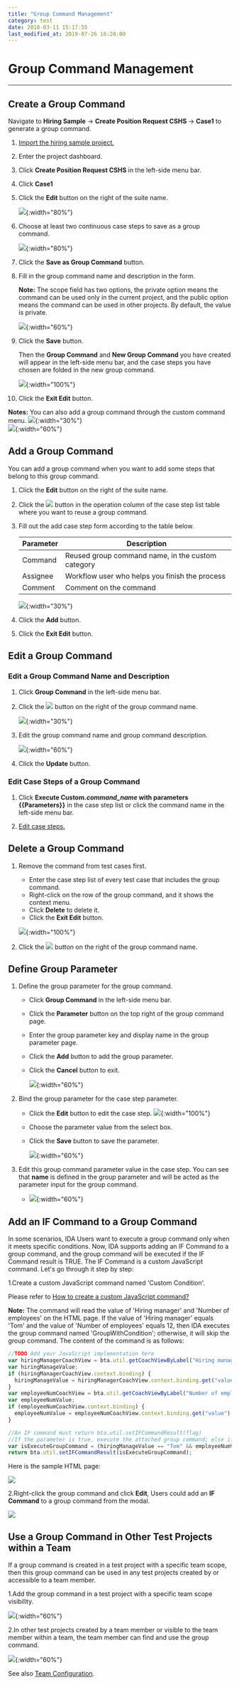 ```yaml
---
title: "Group Command Management"
category: test
date: 2018-03-11 15:17:55
last_modified_at: 2019-07-26 16:28:00
---
```


# Group Command Management
***

## Create a Group Command

Navigate to **Hiring Sample** -> **Create Position Request CSHS** -> **Case1** to generate a group command.

1. [Import the hiring sample project.][1]

2. Enter the project dashboard.

3. Click **Create Position Request CSHS** in the left-side menu bar.

4. Click **Case1**

5. Click the **Edit** button on the right of the suite name.

   ![][test_group_command_caselist_table]{:width="80%"}

6. Choose at least two continuous case steps to save as a group command.

   ![][test_group_command_caselist_table2]{:width="80%"}

7. Click the **Save as Group Command** button.

8. Fill in the group command name and description in the form.

    **Note:** The scope field has two options, the private option means the command can be used only in the current project, and the public option means the command can be used in other projects. By default, the value is private.

   ![][test_group_command_save_form]{:width="60%"}

9. Click the **Save** button.

   Then the **Group Command** and **New Group Command** you have created will appear in the left-side menu bar, and the case steps you have chosen are folded in the new group command.

   ![][test_group_command]{:width="100%"}

10. Click the **Exit Edit** button.

**Notes:**
You can also add a group command through the custom command menu.
![][test_group_command_add]{:width="30%"}<br>
![][test_group_command_create]{:width="60%"}

## Add a Group Command

You can add a group command when you want to add some steps that belong to this group command.

1. Click the **Edit** button on the right of the suite name.

2. Click the ![][test_case_step_add_button] button in the operation column of the case step list table where you want to reuse a group command.

3. Fill out the add case step form according to the table below.

   Parameter | Description
   ----------|-------------
   Command | Reused group command name, in the custom category
   Assignee | Workflow user who helps you finish the process
   Comment | Comment on the command

   ![][test_group_command_add]{:width="30%"}

4. Click the **Add** button.

5. Click the **Exit Edit** button.

## Edit a Group Command

### Edit a Group Command Name and Description

1. Click **Group Command** in the left-side menu bar.

2. Click the ![][test_group_command_edit_button] button on the right of the group command name.

   ![][test_group_command_bar]{:width="30%"}

3. Edit the group command name and group command description.

   ![][test_group_command_edit_form]{:width="60%"}

4. Click the **Update** button.

### Edit Case Steps of a Group Command

1. Click **Execute Custom._command\_name_ with parameters \{\{Parameters\}\}** in the case step list or click the command name in the left-side menu bar.

2. [Edit case steps.][2]

## Delete a Group Command

1. Remove the command from test cases first.

    * Enter the case step list of every test case that includes the group command.
    * Right-click on the row of the group command, and it shows the context menu.
    * Click **Delete** to delete it.
    * Click the **Exit Edit** button.

    ![][test_case_steps_edit]{:width="100%"}

2. Click the ![][test_group_command_delete_button] button on the right of the group command name.

## Define Group Parameter

1. Define the group parameter for the group command.

    * Click **Group Command** in the left-side menu bar.
    * Click the **Parameter** button on the top right of the group command page.
    * Enter the group parameter key and display name in the group parameter page.
    * Click the **Add** button to add the group parameter.
    * Click the **Cancel** button to exit.

       ![][group_parameter_add]{:width="60%"}

2. Bind the group parameter for the case step parameter.

    * Click the **Edit** button to edit the case step.
      ![][test_case_step_edit_button]{:width="100%"}
    * Choose the parameter value from the select box.
    * Click the **Save** button to save the parameter.

       ![][group_parameter_save]{:width="60%"}

3. Edit this group command parameter value in the case step.
   You can see that **name** is defined in the group parameter and will be acted as the parameter input for the group command.
   - ![][group_parameter_input]{:width="60%"}

## Add an IF Command to a Group Command

In some scenarios, IDA Users want to execute a group command only when it meets specific conditions. Now, IDA supports adding an IF Command to a group command, and the group command will be executed if the IF Command result is TRUE. The IF Command is a custom JavaScript command. Let's go through it step by step:

1.Create a custom JavaScript command named 'Custom Condition'.

Please refer to [How to create a custom JavaScript command?][3]

**Note:** The command will read the value of 'Hiring manager' and 'Number of employees' on the HTML page. If the value of 'Hiring manager' equals 'Tom' and the value of 'Number of employees' equals 12, then IDA executes the group command named 'GroupWithCondition'; otherwise, it will skip the group command. The content of the command is as follows:

```javascript
//TODO Add your JavaScript implementation here
var hiringManagerCoachView = bta.util.getCoachViewByLabel("Hiring manager", null);
var hiringManageValue;
if (hiringManagerCoachView.context.binding) {
  hiringManageValue = hiringManagerCoachView.context.binding.get("value");
}
var employeeNumCoachView = bta.util.getCoachViewByLabel("Number of employees", null);
var employeeNumValue;
if (employeeNumCoachView.context.binding) {
  employeeNumValue = employeeNumCoachView.context.binding.get("value");
}

//An IF command must return bta.util.setIFCommandResult(flag)
//If the parameter is true, execute the attached group command; else if the parameter is false, skip the attached group command.
var isExecuteGroupCommand = (hiringManageValue == "Tom" && employeeNumValue == 12);
return bta.util.setIFCommandResult(isExecuteGroupCommand);
```

Here is the sample HTML page:

![][add_if_command_html]

2.Right-click the group command and click **Edit**, Users could add an **IF Command** to a group command from the modal.

![][add_if_command]

## Use a Group Command in Other Test Projects within a Team
If a group command is created in a test project with a specific team scope, then this group command can be used in any test projects created by or accessible to a team member.

1.Add the group command in a test project with a specific team scope visibility.

![][add_group_command_in_team_project]{:width="60%"}

2.In other test projects created by a team member or visible to the team member within a team, the team member can find and use the group command.

![][use_group_command_in_team_project]{:width="60%"}

See also [Team Configuration][4].

[1]: test-import-execute-sample-test-project.html
[2]: test-test-case-management.html#edit-a-case-step
[3]: test-write-javascript-command.html
[4]: ../administration/administration-team-configuration.html
[test_group_command_caselist_table]: ../images/test/test_group_command_caselist_table.PNG
[test_group_command_caselist_table2]: ../images/test/test_group_command_caselist_table2.PNG
[test_group_command]: ../images/test/test_group_command.PNG
[test_group_command_add]: ../images/test/test_group_command_add.PNG
[test_group_command_create]: ../images/test/test_group_command_create.PNG
[test_group_command_edit_button]: ../images/test/test_group_command_edit_button.PNG
[test_group_command_delete_button]: ../images/test/test_group_command_delete_button.PNG
[test_group_command_bar]: ../images/test/test_group_command_bar.PNG
[test_group_command_edit_form]: ../images/test/test_group_command_edit_form.PNG
[test_group_command_save_form]: ../images/test/test_group_command_save_form.PNG
[test_group_command_add]: ../images/test/test_group_command_add.PNG
[test_case_step_delete_button]: ../images/test/test_case_step_delete_button.PNG
[test_case_step_add_button]: ../images/test/test_case_step_add_button.PNG
[test_case_steps_edit]: ../images/test/test_case_steps_edit.PNG
[group_parameter_add]: ../images/test/test_group_parameter_add.PNG
[test_case_step_edit_button]: ../images/test/test_case_step_edit_button.PNG
[group_parameter_save]: ../images/test/test_case_step_parameter_save.PNG
[group_parameter_input]: ../images/test/test_case_step_parameter_input.PNG
[add_if_command]: ../images/test/add_if_command.PNG
[add_if_command_html]: ../images/test/add_if_command_html.png
[add_group_command_in_team_project]: ../images/test/add_group_command_in_team_project.png
[use_group_command_in_team_project]: ../images/test/use_group_command_in_team_project.png
